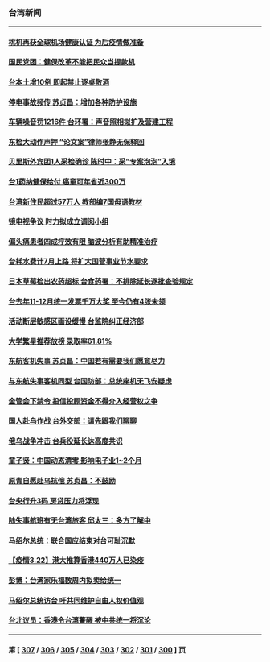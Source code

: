 ### 台湾新闻
---
#### [桃机再获全球机场健康认证 为后疫情做准备](../../pages/ncid1349361/n13665195.md) 
#### [国民党团：健保改革不能把民众当提款机](../../pages/ncid1349361/n13665193.md) 
#### [台本土增10例 即起禁止逐桌敬酒](../../pages/ncid1349361/n13665051.md) 
#### [停电事故频传 苏贞昌：增加各种防护设施](../../pages/ncid1349361/n13665057.md) 
#### [车辆噪音罚1216件 台环署：声音照相拟扩及营建工程](../../pages/ncid1349361/n13665136.md) 
#### [东检大动作声押 “论文案”律师张静无保释回](../../pages/ncid1349361/n13665054.md) 
#### [贝里斯外宾团1人采检确诊 陈时中：采“专案泡泡”入境](../../pages/ncid1349361/n13665067.md) 
#### [台1药纳健保给付 癌童可年省近300万](../../pages/ncid1349361/n13665083.md) 
#### [台湾新住民超过57万人 教部编7国母语教材](../../pages/ncid1349361/n13665087.md) 
#### [镜电视争议 时力拟成立调阅小组](../../pages/ncid1349361/n13665080.md) 
#### [偏头痛患者四成疗效有限 脑波分析有助精准治疗](../../pages/ncid1349361/n13665075.md) 
#### [台耗水费计7月上路 将扩大国营事业节水要求](../../pages/ncid1349361/n13665049.md) 
#### [日本草莓检出农药超标 台食药署：不排除延长逐批查验规定](../../pages/ncid1349361/n13665093.md) 
#### [台去年11-12月统一发票千万大奖 至今仍有4张未领](../../pages/ncid1349361/n13665085.md) 
#### [活动断层敏感区画设缓慢 台监院纠正经济部](../../pages/ncid1349361/n13665073.md) 
#### [大学繁星推荐放榜 录取率61.81%](../../pages/ncid1349361/n13665070.md) 
#### [东航客机失事 苏贞昌：中国若有需要我们愿意尽力](../../pages/ncid1349361/n13664896.md) 
#### [与东航失事客机同型 台国防部：总统座机无飞安疑虑](../../pages/ncid1349361/n13664911.md) 
#### [金管会下禁令 投信投顾资金不得介入经营权之争](../../pages/ncid1349361/n13664890.md) 
#### [国人赴乌作战 台外交部：请先跟我们聊聊](../../pages/ncid1349361/n13664894.md) 
#### [俄乌战争冲击 台兵役延长达高度共识](../../pages/ncid1349361/n13664931.md) 
#### [童子贤：中国动态清零 影响电子业1~2个月](../../pages/ncid1349361/n13664811.md) 
#### [原青自愿赴乌抗俄 苏贞昌：不鼓励](../../pages/ncid1349361/n13664936.md) 
#### [台央行升3码 房贷压力将浮现](../../pages/ncid1349361/n13664805.md) 
#### [陆失事航班有无台湾旅客 邱太三：多方了解中](../../pages/ncid1349361/n13664738.md) 
#### [马绍尔总统：联合国应结束对台可耻沉默](../../pages/ncid1349361/n13664735.md) 
#### [【疫情3.22】港大推算香港440万人已染疫](../../pages/ncid1349361/n13664188.md) 
#### [彭博：台湾家乐福数周内拟卖给统一](../../pages/ncid1349361/n13664470.md) 
#### [马绍尔总统访台 吁共同维护自由人权价值观](../../pages/ncid1349361/n13664100.md) 
#### [台北议员：香港令台湾警醒 被中共统一将沉沦](../../pages/ncid1349361/n13662756.md) 

---
#### 第 [ [307](./307.md) / [306](./306.md) / [305](./305.md) / [304](./304.md) / [303](./303.md) / [302](./302.md) / [301](./301.md) / [300](./300.md) ] 页
